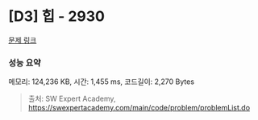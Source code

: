 # [D3] 힙 - 2930 

[문제 링크](https://swexpertacademy.com/main/code/problem/problemDetail.do?contestProbId=AV-Tj7ya3jYDFAXr) 

### 성능 요약

메모리: 124,236 KB, 시간: 1,455 ms, 코드길이: 2,270 Bytes



> 출처: SW Expert Academy, https://swexpertacademy.com/main/code/problem/problemList.do